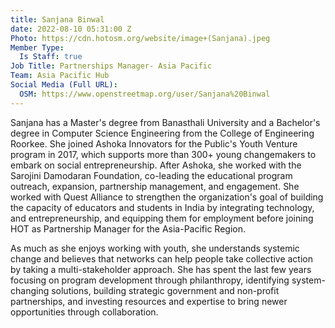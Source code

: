 ```yaml
---
title: Sanjana Binwal
date: 2022-08-10 05:31:00 Z
Photo: https://cdn.hotosm.org/website/image+(Sanjana).jpeg
Member Type:
  Is Staff: true
Job Title: Partnerships Manager- Asia Pacific
Team: Asia Pacific Hub
Social Media (Full URL):
  OSM: https://www.openstreetmap.org/user/Sanjana%20Binwal
---
```


Sanjana has a Master's degree from Banasthali University and a Bachelor's degree in Computer Science Engineering from the College of Engineering Roorkee. She joined Ashoka Innovators for the Public's Youth Venture program in 2017, which supports more than 300+ young changemakers to embark on social entrepreneurship. After Ashoka, she worked with the Sarojini Damodaran Foundation, co-leading the educational program outreach, expansion, partnership management, and engagement. She worked with Quest Alliance to strengthen the organization's goal of building the capacity of educators and students in India by integrating technology, and entrepreneurship, and equipping them for employment before joining HOT as Partnership Manager for the Asia-Pacific Region.

As much as she enjoys working with youth, she understands systemic change and believes that networks can help people take collective action by taking a multi-stakeholder approach. She has spent the last few years focusing on program development through philanthropy, identifying system-changing solutions, building strategic government and non-profit partnerships, and investing resources and expertise to bring newer opportunities through collaboration.
